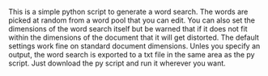 This is a simple python script to generate a word search. The words are picked at random from a word pool that you can edit. You can also set the dimensions of the word search itself but be warned that if it does not fit within the dimensions of the document that it will get distorted. The default settings work fine on standard document dimensions. Unles you specify an output, the word search is exported to a txt file in the same area as the py script. Just download the py script and run it wherever you want.
